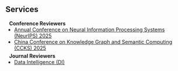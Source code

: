 ## Services

<h4 style="margin:0 10px 0;">Conference Reviewers</h4>

<ul style="margin:0 0 5px;">
  <li><a href="https://nips.cc/Conferences/2025/"><autocolor>Annual Conference on Neural Information Processing Systems (NeurIPS) 2025</autocolor></a></li>
  <li><a href="https://sigkg.cn/ccks2025/"><autocolor>China Conference on Knowledge Graph and Semantic Computing (CCKS) 2025</autocolor></a></li>
</ul>

<h4 style="margin:0 10px 0;">Journal Reviewers</h4>

<ul style="margin:0 0 20px;">
  <li><a href="https://www.sciengine.com/DI/home"><autocolor>Data Intelligence (DI)</autocolor></a></li>
</ul>